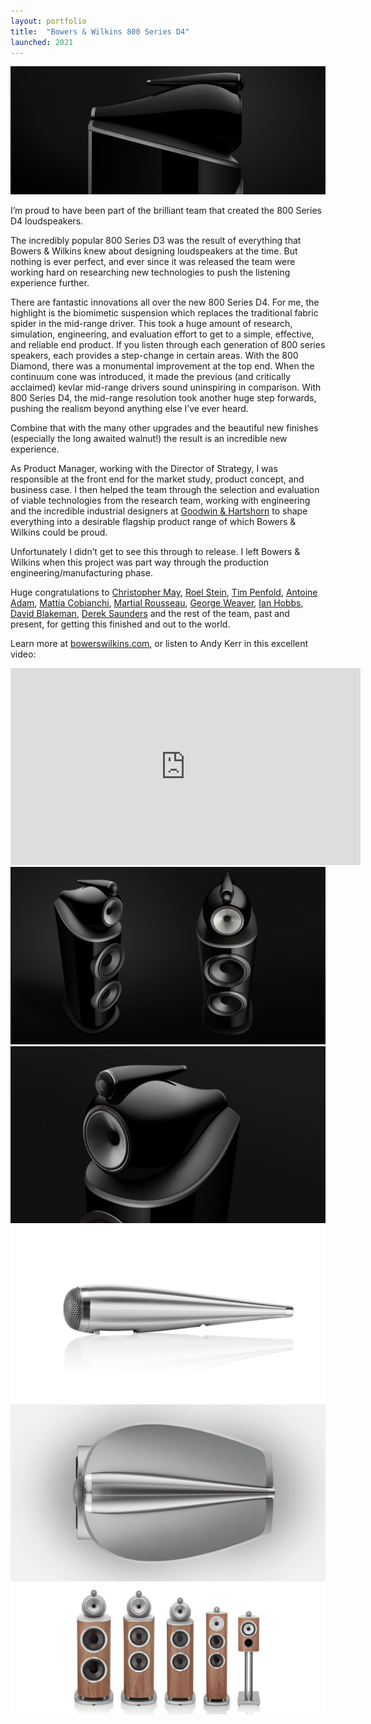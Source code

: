 ```yaml
---
layout: portfolio
title:  "Bowers & Wilkins 800 Series D4"
launched: 2021
---
```


<div class="post-image"><img src="/assets/images/portfolio/bowers-wilkins-800d4/hero.jpg"></div>

I’m proud to have been part of the brilliant team that created the 800 Series D4 loudspeakers.

The incredibly popular 800 Series D3 was the result of everything that Bowers & Wilkins knew about designing loudspeakers at the time. But nothing is ever perfect, and ever since it was released the team were working hard on researching new technologies to push the listening experience further.

There are fantastic innovations all over the new 800 Series D4. For me, the highlight is the biomimetic suspension which replaces the traditional fabric spider in the mid-range driver. This took a huge amount of research, simulation, engineering, and evaluation effort to get to a simple, effective, and reliable end product. If you listen through each generation of 800 series speakers, each provides a step-change in certain areas. With the 800 Diamond, there was a monumental improvement at the top end. When the continuum cone was introduced, it made the previous (and critically acclaimed) kevlar mid-range drivers sound uninspiring in comparison. With 800 Series D4, the mid-range resolution took another huge step forwards, pushing the realism beyond anything else I’ve ever heard.

Combine that with the many other upgrades and the beautiful new finishes (especially the long awaited walnut!) the result is an incredible new experience.

As Product Manager, working with the Director of Strategy, I was responsible at the front end for the market study, product concept, and business case. I then helped the team through the selection and evaluation of viable technologies from the research team, working with engineering and the incredible industrial designers at [Goodwin & Hartshorn](https://goodwin-hartshorn.co.uk) to shape everything into a desirable flagship product range of which Bowers & Wilkins could be proud.

Unfortunately I didn’t get to see this through to release. I left Bowers & Wilkins when this project was part way through the production engineering/manufacturing phase.

Huge congratulations to [Christopher May](https://www.linkedin.com/in/christopherpaulmay), [Roel Stein](https://www.linkedin.com/in/ACoAAAX2FPEBl_YUck-QZ1BHyUEYuguiZ8EVLxA), [Tim Penfold](https://www.linkedin.com/in/ACoAABM276gBwbVHJZMnRchKc5Y0yGXXJCXHoG4), [Antoine Adam](https://www.linkedin.com/in/ACoAABrXMn0B3sJTWz-jo4xF-LB_KBEdpnwLp4M), [Mattia Cobianchi](https://www.linkedin.com/in/ACoAAAIjoBUB55qCK8ivc_fLiZrda1SQOpKqD6k), [Martial Rousseau](https://www.linkedin.com/in/ACoAAAo3e94B-ulgeB1z6OnDA_pZbUob1DZ0L1Q), [George Weaver](https://www.linkedin.com/in/george-weaver-a1807813), [Ian Hobbs](https://www.linkedin.com/in/ian-hobbs-a8204a9), [David Blakeman](https://www.linkedin.com/in/david-blakeman-726411152), [Derek Saunders](https://www.linkedin.com/in/derek-saunders-b2a949b6) and the rest of the team, past and present, for getting this finished and out to the world.

Learn more at [bowerswilkins.com](bowerswilkins.com), or listen to Andy Kerr in this excellent video:

<div class="post-video"><iframe width="560" height="315" src="https://www.youtube-nocookie.com/embed/7Y4BjZ2_f1k" title="YouTube video player" frameborder="0" allow="accelerometer; autoplay; clipboard-write; encrypted-media; gyroscope; picture-in-picture" allowfullscreen></iframe></div>

<div class="post-image"><img src="/assets/images/portfolio/bowers-wilkins-800d4/801-d4-black-full.jpg"></div>

<div class="post-image"><img src="/assets/images/portfolio/bowers-wilkins-800d4/801-d4-black-head.jpg"></div>

<div class="post-image"><img src="/assets/images/portfolio/bowers-wilkins-800d4/801-d4-white-tweeter.jpg"></div>

<div class="post-image"><img src="/assets/images/portfolio/bowers-wilkins-800d4/805-d4-white-top.jpg"></div>

<div class="post-image"><img src="/assets/images/portfolio/bowers-wilkins-800d4/800-d4-walnut.jpg"></div>
